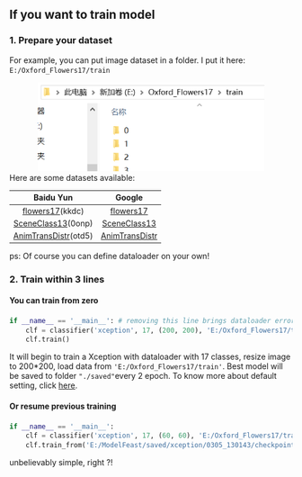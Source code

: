 ## If you want to train model
### 1. Prepare your dataset

For example, you can put image dataset in a folder.
I put it here: ```E:/Oxford_Flowers17/train```
<center>
<img src="tutorials/datase_path.png" width="80%" height="34%" />
</center>
Here are some datasets available:

| Baidu Yun | Google |
| :------: | :------: |
| [flowers17](https://pan.baidu.com/s/16PjFHGJf-IRxlIdxBz2LYQ)(kkdc) | [flowers17](https://drive.google.com/open?id=11h4O0V-qZ2OwEVd_MxeETN0AQLDvRtRL) |
| [SceneClass13](https://pan.baidu.com/s/1yLTLtVBgmHRPOZN65pnGrw)(0onp) | [SceneClass13](https://drive.google.com/open?id=1wxlpGjY9eKMrgn5FjXQVc5oN_6CP4TF9) |
| [AnimTransDistr](https://pan.baidu.com/s/1cDdfb8vJnZTPt-w3lMMulQ)(otd5) | [AnimTransDistr](https://pan.baidu.com/s/16PjFHGJf-IRxlIdxBz2LYQ) |

ps: Of course you can define dataloader on your own!
### 2. Train  within 3 lines
#### You can train from zero
```python
if __name__ == '__main__': # removing this line brings dataloader error, this is because of python's multithread feature
    clf = classifier('xception', 17, (200, 200), 'E:/Oxford_Flowers17/train')
    clf.train()
```
It will begin to train a Xception with dataloader with 17 classes, resize image to 200*200, load data from ```'E:/Oxford_Flowers17/train'```. Best model will be saved to folder ```"./saved"```every 2 epoch. To know more about default setting, click [here](https://pan.baidu.com/s/1cDdfb8vJnZTPt-w3lMMulQ).
#### Or resume previous training
```python
if __name__ == '__main__':
    clf = classifier('xception', 17, (60, 60), 'E:/Oxford_Flowers17/train')
    clf.train_from('E:/ModelFeast/saved/xception/0305_130143/checkpoint_best.pth')
```
unbelievably simple, right ?!
